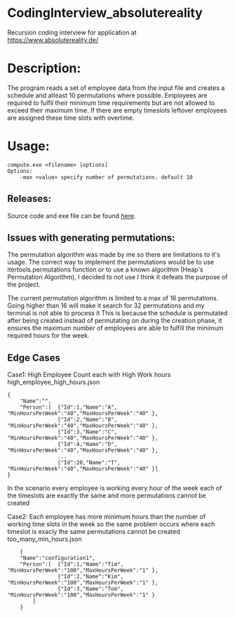 # CodingInterview_absolutereality
Recursion coding interview for application at https://www.absolutereality.de/
# Description:
The program reads a set of employee data from the input file and creates a schedule and atleast 10 permutations where possible. Employees are required to fulfil their minimum time requirements but are not allowed to exceed their maximum time. If there are empty timeslots leftover employees are assigned these time slots with overtime.

# Usage:
```
compute.exe <filename> [options]
Options:
    -max <value> specify number of permutations. default 10
```

## Releases:
Source code and exe file can be found [here](https://github.com/JonathanWu1/CodingInterview_absolutereality/releases/tag/v1.0.0).
    
## Issues with generating permutations:
The permutation algorithm was made by me so there are limitations to it's usage.
The correct way to implement the permutations would be to use itertools.permutations function
or to use a known algorithm (Heap's Permutation Algorithm),
I decided to not use I think it defeats the purpose of the project.

The current permutation algorithm is limited to a max of 16 permutations. 
Going higher than 16 will make it search for 32 permutations and my terminal is not able to process it
This is because the schedule is permutated after being created instead of permutating on during the creation phase, it ensures the maximum number of employees are able to fulfill the minimum required hours for the week.

## Edge Cases

Case1: High Employee Count each with High Work hours
high_employee_high_hours.json
```
{ 
	"Name":"",
	"Person":[	{"Id":1,"Name":"A", "MinHoursPerWeek":"40","MaxHoursPerWeek":"40" },
				{"Id":2,"Name":"B", "MinHoursPerWeek":"40","MaxHoursPerWeek":"40" },
				{"Id":3,"Name":"C", "MinHoursPerWeek":"40","MaxHoursPerWeek":"40" },
				{"Id":4,"Name":"D", "MinHoursPerWeek":"40","MaxHoursPerWeek":"40" },
				...
				{"Id":20,"Name":"T", "MinHoursPerWeek":"40","MaxHoursPerWeek":"40" }]
}
```
In the scenario every employee is working every hour of the week each of the timeslots are exactly the same and more permutations cannot be created

Case2: Each employee has more minimum hours than the number of working time slots in the week so the same problem occurs where each timeslot is exacly the same permutations cannot be created
too_many_min_hours.json
```
    { 
	"Name":"configuration1",
	"Person":[	{"Id":1,"Name":"Tim", "MinHoursPerWeek":"100","MaxHoursPerWeek":"1" },
				{"Id":2,"Name":"Kim", "MinHoursPerWeek":"100","MaxHoursPerWeek":"1" },
				{"Id":3,"Name":"Tom", "MinHoursPerWeek":"100","MaxHoursPerWeek":"1" }
	    ]
    }
```

